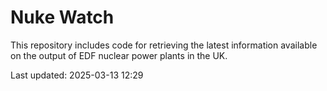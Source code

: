 # Nuke Watch

This repository includes code for retrieving the latest information available on the output of EDF nuclear power plants in the UK.

Last updated: 2025-03-13 12:29